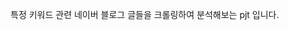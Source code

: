 특정 키워드 관련 네이버 블로그 글들을 크롤링하여 분석해보는 pjt 입니다.










<!-- # 11min Tutorial - Github 
> 하루에 1번, 11분 tutorial - Github repository 관리

[![author-ohahohah](https://img.shields.io/badge/author-ohahohah-blue.svg)](https://github.com/ohahohah/)
[![15min-tutorial-github](https://img.shields.io/badge/15min--tutorial-github-red.svg)](https://github.com/topics/15min-tutorial)
[![Maintenance](https://img.shields.io/badge/Maintained%3F-yes-green.svg)](https://github.com/ohahohah/readme-template/graphs/commit-activity) 
[![PRs Welcome](https://img.shields.io/badge/PRs-welcome-brightgreen.svg)](http://makeapullrequest.com)  
***유용하게 쓰셨다면 상단 star [![GitHub stars](https://img.shields.io/github/stars/ohahohah/github-tutorial.svg?style=social)](https://github.com/ohahohah/github-tutorial) 를 눌러주세요!***


- template 제공 - 상단 초록색 버튼 [`Use this template`](https://github.com/ohahohah/github-tutorial/generate)을 사용해 템플릿으로 사용해보세요.
- 15분만에 익히는 Github repository 기능(샘플 포함)
  - 프로젝트를 멋지게 설명할 수 있는 [README.md](https://github.com/ohahohah/github-tutorial/blob/master/README.md)
  - 협업할 때 도움이 되는 [issue](https://github.com/ohahohah/github-tutorial/issues/6), [project board](https://github.com/ohahohah/github-tutorial/projects/1) 관리
  - [PR없이 할 수 있는 코드 리뷰 방법](https://github.com/ohahohah/github-tutorial/issues/7)
  - [gitignore 파일](https://github.com/ohahohah/github-tutorial/blob/master/.gitignore) (Flask, venv, VSCode, Jetbrains IDE(Pycharm,...)설정 무시)
- 다루지 않는 것 - 기본적인 Git 사용법, markdown 사용법, Pull Request, Github action / 추가 내용은 하단 [Reference](#reference)를 참고하세요.  
  
## 주요 튜토리얼  Key Feature
- [github repository 템플릿](https://github.com/ohahohah/github-tutorial/generate) - 상단 초록색 버튼 [`Use this template`](https://github.com/ohahohah/github-tutorial/generate) 을 클릭해 내 프로젝트의 템플릿으로 사용해보세요.
- 따라할 수 있는 [README.md](https://github.com/ohahohah/github-tutorial/blob/master/README.md) 샘플 : 프로젝트를 소개하는 README.md 를 참고할 수 있습니다.
- [.gitignore 기본 설정](https://github.com/ohahohah/github-tutorial/blob/master/.gitignore) : git이 tracking하지 않을 파일을 지정하는 `.gitignore` 파일이 생성되어있습니다. 다른 개발환경에서는 필요없는 불필요한 설정파일을 github repository에 업로드하지 않습니다. (Flask, venv, VisualStudioCode, jetbrains의 IDE(Pycharm 포함)의 설정파일을 무시합니다)
- [Commit Comment 남기기](https://github.com/ohahohah/github-tutorial/issues/7) : 작업내용(commit)에 바로 댓글을 달아보세요. PR없이도 Code Review 용도로, 질문하는 용도로 사용할 수 있습니다.
- issue Tutorial - [issue 샘플](https://github.com/ohahohah/github-tutorial/issues/6) 을 보며 issue 작성에 대한 감을 잡아보세요.
- issue 설정파일 제공 : issue 성격에 따라 다른 [Issue template](https://github.com/ohahohah/github-tutorial/issues/new/choose)을 사용해보세요. / [설정파일](https://github.com/ohahohah/github-tutorial/tree/master/.github/ISSUE_TEMPLATE)
- [샘플 프로젝트 보드](https://github.com/ohahohah/github-tutorial/projects/1) 를 참고해 내 프로젝트를 관리하세요.  
   
**가이드 예시**  
![write_comment_640_row](https://user-images.githubusercontent.com/17819874/79872774-2b17f900-8421-11ea-8449-9e6e1774e4f1.gif)



## Contribution
- Contribution을 환영합니다.
- github issue 로 먼저 Feature, Bug fix 제안을 선호합니다만 바로 PR만 해도 괜찮습니다. (참고. [첫 기여하기](https://github.com/firstcontributions/first-contributions/blob/master/translations/README.ko.md#%EB%B3%80%EA%B2%BD%EC%82%AC%ED%95%AD%EC%9D%84-%EA%B9%83%ED%97%88%EB%B8%8C%EC%97%90-%ED%91%B8%EC%8B%9C%ED%95%98%EA%B8%B0)) 

## Reference
- [awesome-Git 자료](https://github.com/ohahohah/TIL/blob/master/Git_Github_Gitlab/awesomelist.md) : git 학습에 도움이 되는 자료 모음
- [웹 기초 참고자료 by ohahohah](https://www.notion.so/ohahohah/a0c5fd08a99744dd869f9322cc2f0972) - Git 파트 
- [Markdown tutorial](https://www.markdowntutorial.com/kr/) / [Markdown Cheat-sheet](https://www.markdownguide.org/cheat-sheet/)

## Links
- Project homepage: https://github.com/ohahohah/github-tutorial/
- Repository: https://github.com/ohahohah/github-tutorial/
- Issue tracker: https://github.com/ohahohah/github-tutorial/issues
  - 보안 취약점 등의 민감한 이슈인 경우 [ohahohah.dev@email.com](mailto:ohahohah.dev+gh@gmail.com)로 연락주십시오. 
- 관련 프로젝트
  - Git README 템플릿 : https://github.com/ohahohah/readme-template
  
## License
ohahohah – [ohahohah.dev@gmail.com](mailto:ohahohah.dev+gh@gmail.com)  

MIT license를 준수합니다. [LICENSE](LICENSE)에서 자세한 정보를 확인할 수 있습니다.   -->
